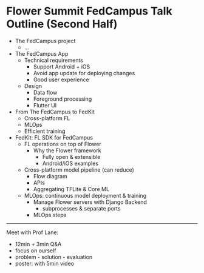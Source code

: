 # Flower Summit FedCampus Talk Outline (Second Half)

- The FedCampus project
    - …
- The FedCampus App
    - Technical requirements
        - Support Android + iOS
        - Avoid app update for deploying changes
        - Good user experience
    - Design
        - Data flow
        - Foreground processing
        - Flutter UI
- From The FedCampus to FedKit
    - Cross-platform FL
    - MLOps
    - Efficient training
- FedKit: FL SDK for FedCampus
    - FL operations on top of Flower
        - Why the Flower framework
            - Fully open & extensible
            - Android/iOS examples
    - Cross-platform model pipeline (can reduce)
        - Flow diagram
        - APIs
        - Aggregating TFLite & Core ML
    - MLOps: continuous model deployment & training
        - Manage Flower servers with Django Backend
            - subprocesses & separate ports
        - MLOps steps

---

Meet with Prof Lane:

- 12min + 3min Q&A
- focus on ourself
- problem - solution - evaluation
- poster: with 5min video

